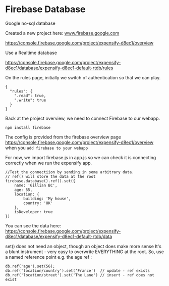 # Firebase Database

Google no-sql database

Created a new project here:  www.firebase.google.com

https://console.firebase.google.com/project/expensify-d8ec1/overview

Use a Realtime database

https://console.firebase.google.com/project/expensify-d8ec1/database/expensify-d8ec1-default-rtdb/rules

On the rules page, initially we switch of authentication so that we can play.
```
{
  "rules": {
    ".read": true,
    ".write": true
  }
}
```
Back at the project overview, we need to connect Firebase to our webapp.

`npm install firebase`

The config is provided from the firebase overview page https://console.firebase.google.com/project/expensify-d8ec1/overview
when you `add firebase to your webapp`

For now, we import firebase.js in app.js so we can check it is connecting correctly when we run the expensify app.
```
//Test the connectiion by sending in some arbitrary data.
// ref() will store the data at the root
firebase.database().ref().set({
    name: 'Gillian BC',
    age: 55,
    location: {
        building: 'My house',
        country: 'UK'
    },
    isDeveloper: true
})
```
You can see the data here:  https://console.firebase.google.com/project/expensify-d8ec1/database/expensify-d8ec1-default-rtdb/data

set() does not need an object, though an object does make more sense
It's a blunt instrument - very easy to overwrite EVERYTHING at the root.
So, use a named reference point e.g. the age ref :
```
db.ref('age').set(56);
db.ref('location/country').set('France')  // update - ref exists
db.ref('location/street').set('The Lane') // insert - ref does not exist
```

